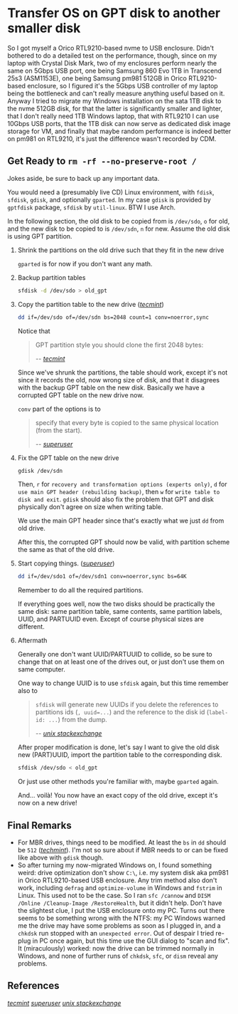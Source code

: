 # Transfer OS on GPT disk to another smaller disk

So I got myself a Orico RTL9210-based nvme to USB enclosure. Didn't bothered to do a detailed test on the performance, though, since on my laptop with Crystal Disk Mark, two of my enclosures perform nearly the same on 5Gbps USB port, one being Samsung 860 Evo 1TB in Transcend 25s3 (ASM1153E), one being Samsung pm981 512GB in Orico RTL9210-based enclosure, so I figured it's the 5Gbps USB controller of my laptop being the bottleneck and can't really measure anything useful based on it. Anyway I tried to migrate my Windows installation on the sata 1TB disk to the nvme 512GB disk, for that the latter is significantly smaller and lighter, that I don't really need 1TB Windows laptop, that with RTL9210 I can use 10Gbps USB ports, that the 1TB disk can now serve as dedicated disk image storage for VM, and finally that maybe random performance is indeed better on pm981 on RTL9210, it's just the difference wasn't recorded by CDM.



## Get Ready to `rm -rf --no-preserve-root /`

Jokes aside, be sure to back up any important data.

You would need a (presumably live CD) Linux environment, with `fdisk`, `sfdisk`, `gdisk`, and optionally `gparted`. In my case `gdisk` is provided by `gptfdisk` package, `sfdisk` by `util-linux`. BTW I use Arch.

In the following section, the old disk to be copied from is `/dev/sdo`, `o` for old, and the new disk to be copied to is `/dev/sdn`, `n` for new. Assume the old disk is using GPT partition.

1. Shrink the partitions on the old drive such that they fit in the new drive

   `gparted` is for now if you don't want any math.

2. Backup partition tables

   ``` bash
   sfdisk -d /dev/sdo > old_gpt
   ```

3. Copy the partition table to the new drive (<cite>[tecmint][1]</cite>)

   ``` bash
   dd if=/dev/sdo of=/dev/sdn bs=2048 count=1 conv=noerror,sync
   ```

   Notice that

   > GPT partition style you should clone the first 2048 bytes:
   >
   > -- <cite>[tecmint][1]</cite>

   Since we've shrunk the partitions, the table should work, except it's not since it records the old, now wrong size of disk, and that it disagrees with the backup GPT table on the new disk. Basically we have a corrupted GPT table on the new drive now.

   `conv` part of the options is to

   > specify that every byte is copied to the same physical location (from the start).
   >
   > -- <cite>[superuser][2]</cite>

4. Fix the GPT table on the new drive

   ``` bash
   gdisk /dev/sdn
   ```

   Then, `r` for `recovery and transformation options (experts only)`, `d` for `use main GPT header (rebuilding backup)`, then `w` for `write table to disk and exit`. `gdisk` should also fix the problem that GPT and disk physically don't agree on size when writing table.

   We use the main GPT header since that's exactly what we just `dd` from old drive.

   After this, the corrupted GPT should now be valid, with partition scheme the same as that of the old drive.

5. Start copying things. (<cite>[superuser][2]</cite>)

   ``` bash
   dd if=/dev/sdo1 of=/dev/sdn1 conv=noerror,sync bs=64K
   ```

   Remember to do all the required partitions.

   If everything goes well, now the two disks should be practically the same disk: same partition table, same contents, same partition labels, UUID, and PARTUUID even. Except of course physical sizes are different.

6. Aftermath

   Generally one don't want UUID/PARTUUID to collide, so be sure to change that on at least one of the drives out, or just don't use them on same computer.

   One way to change UUID is to use `sfdisk` again, but this time remember also to

   > `sfdisk` will generate new UUIDs if you delete the references to partitions ids (`, uuid=...`) and the reference to the disk id (`label-id: ...`) from the dump.
   >
   > -- <cite>[unix stackexchange][3]</cite>

   After proper modification is done, let's say I want to give the old disk new (PART)UUID, import the partition table to the corresponding disk.

   ``` bash
   sfdisk /dev/sdo < old_gpt
   ```

   Or just use other methods you're familiar with, maybe `gparted` again.

   And... voilà! You now have an exact copy of the old drive, except it's now on a new drive!



## Final Remarks

- For MBR drives, things need to be modified. At least the `bs` in `dd` should be `512` (<cite>[techmint][1]</cite>). I'm not so sure about if MBR needs to or can be fixed like above with `gdisk` though.
- So after turning my now-migrated Windows on, I found something weird: drive optimization don't show `C:\`, i.e. my system disk aka pm981 in Orico RTL9210-based USB enclosure. Any trim method also don't work, including `defrag` and `optimize-volume` in Windows and `fstrim` in Linux. This used not to be the case. So I ran `sfc /cannow` and `DISM /Online /Cleanup-Image /RestoreHealth`, but it didn't help. Don't have the slightest clue, I put the USB enclosure onto my PC. Turns out there seems to be something wrong with the NTFS: my PC Windows warned me the drive may have some problems as soon as I plugged in, and a `chkdsk` run stopped with an `unexpected error`. Out of despair I tried re-plug in PC once again, but this time use the GUI dialog to "scan and fix". It (miraculously) worked: now the drive can be trimmed normally in Windows, and none of further runs of `chkdsk`, `sfc`, or `dism` reveal any problems.



## References

<cite>[tecmint][1]</cite>
<cite>[superuser][2]</cite>
<cite>[unix stackexchange][3]</cite>

[1]: https://www.tecmint.com/migrate-windows-10-from-hdd-to-ssd-using-clonezilla/
[2]: https://superuser.com/a/1050914/936873
[3]: https://unix.stackexchange.com/a/12988/312080